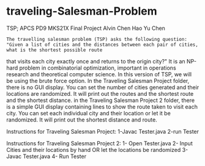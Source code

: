 # traveling-Salesman-Problem
TSP; APCS PD9 MKS21X Final Project
Alvin Chen
Hao Yu Chen

	The travelling salesman problem (TSP) asks the following question: "Given a list of cities and the distances between each pair of cities, what is the shortest possible route 
that visits each city exactly once and returns to the origin city?" It is an NP-hard problem in combinatorial optimization, important in operations research and theoretical 
computer science.
	In this version of TSP, we will be using the brute force option. 
	In the Traveling Salesman Project folder, there is no GUI display. You can set the number of cities generated and their locations are randomized. It will print 
out the routes and the shortest route and the shortest distance.
	in the Traveling Salesman Project 2 folder, there is a simple GUI display containing lines to show the route taken to visit each city. You can set each individual city 
and their location or let it be randomized. It will print out the shortest distance and route.


Instructions for Traveling Salesman Project:
1-Javac Tester.java
2-run Tester

Instructions for Traveling Salesman Project 2:
1- Open Tester.java
2- Input Cities and their locations by hand OR let the locations be randomized
3- Javac Tester.java
4- Run Tester